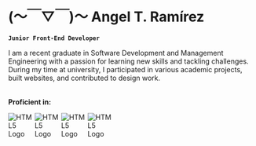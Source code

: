 # (～￣▽￣)～ Angel T. Ramírez

**`Junior Front-End Developer`**

I am a recent graduate in Software Development and Management Engineering with a passion for learning new skills and tackling challenges. During my time at university, I participated in various academic projects, built websites, and contributed to design work.

<P align="left">
    <p style="margin-top:2rem"><b>Proficient in:</b></p>
    <img src="https://cdn-icons-png.flaticon.com/512/732/732212.png" alt="HTML5 Logo" style="max-width:50px">
    <img src="https://cdn-icons-png.flaticon.com/512/732/732190.png" alt="HTML5 Logo" style="max-width:50px">
    <img src="https://cdn-icons-png.flaticon.com/512/5968/5968292.png" alt="HTML5 Logo" style="max-width:50px">
    <img src="https://upload.wikimedia.org/wikipedia/commons/a/a7/React-icon.svg" alt="HTML5 Logo" style="max-width:50px">
</p>
<!--
**AngelTaRa99/AngelTaRa99** is a ✨ _special_ ✨ repository because its `README.md` (this file) appears on your GitHub profile.

Here are some ideas to get you started:

- 🔭 I’m currently working on ...
- 🌱 I’m currently learning ...
- 👯 I’m looking to collaborate on ...
- 🤔 I’m looking for help with ...
- 💬 Ask me about ...
- 📫 How to reach me: ...
- 😄 Pronouns: ...
- ⚡ Fun fact: ...
-->

